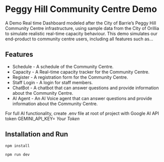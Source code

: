 # Peggy Hill Community Centre Demo

A Demo Real time Dashboard modeled after the City of Barrie’s Peggy Hill Community Centre infrastructure, using sample data from the City of Orillia to simulate realistic real-time capacity behaviour.
This demo simulates our end-product to community centre users, including all features such as...

## Features

- Schedule - A schedule of the Community Centre.
- Capacity - A Real-time capacity tracker for the Community Centre.
- Register - A registration form for the Community Centre.
- Staff Login - A login for staff members.
- ChatBot - A chatbot that can answer questions and provide information about the Community Centre.
- AI Agent - An AI Voice agent that can answer questions and provide information about the Community Centre.


For full AI functionality, create .env file at root of project with Google AI API token
GEMINI_API_KEY= *Your Token*

## Installation and Run

```bash
npm install

npm run dev
```
